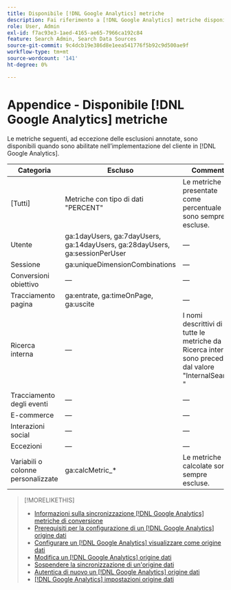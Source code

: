 ```yaml
---
title: Disponibile [!DNL Google Analytics] metriche
description: Fai riferimento a [!DNL Google Analytics] metriche disponibili per le origini dati.
role: User, Admin
exl-id: f7ac93e3-1aed-4165-ae65-7966ca192c84
feature: Search Admin, Search Data Sources
source-git-commit: 9c4dcb19e386d8e1eea541776f5b92c9d500ae9f
workflow-type: tm+mt
source-wordcount: '141'
ht-degree: 0%

---
```


# Appendice - Disponibile [!DNL Google Analytics] metriche

Le metriche seguenti, ad eccezione delle esclusioni annotate, sono disponibili quando sono abilitate nell’implementazione del cliente in [!DNL Google Analytics].

<!-- Notes as FYI to self:
>[!NOTE]
>
>* For some of these metrics, [!DNL Google] assigns the friendly name, and the name is consistent. For some metrics, the advertiser assigns the friendly name in [!DNL Google Analytics], and the name has a dynamic value.
>* Some metrics are assigned at the property level, and others are assigned at the view level.
-->

| Categoria | Escluso | Commenti |
| ---- | ---- | ---- |
| \[Tutti\] | Metriche con tipo di dati &quot;PERCENT&quot; | Le metriche presentate come percentuale sono sempre escluse. |
| Utente | ga:1dayUsers, ga:7dayUsers, ga:14dayUsers, ga:28dayUsers, ga:sessionPerUser | — |
| Sessione | ga:uniqueDimensionCombinations | — |
| Conversioni obiettivo | — | — |
| Tracciamento pagina | ga:entrate, ga:timeOnPage, ga:uscite | — |
| Ricerca interna | — | I nomi descrittivi di tutte le metriche da Ricerca interna sono preceduti dal valore &quot;InternalSearch: &quot; |
| Tracciamento degli eventi | — | — |
| E-commerce | — | — |
| Interazioni social | — | — |
| Eccezioni | — | — |
| Variabili o colonne personalizzate | ga:calcMetric_* | Le metriche calcolate sono sempre escluse. |

>[!MORELIKETHIS]
>
>* [Informazioni sulla sincronizzazione [!DNL Google Analytics] metriche di conversione](data-source-about.md)
>* [Prerequisiti per la configurazione di un [!DNL Google Analytics] origine dati](data-source-prerequisites.md)
>* [Configurare un [!DNL Google Analytics] visualizzare come origine dati](data-source-configure.md)
>* [Modifica un [!DNL Google Analytics] origine dati](data-source-edit.md)
>* [Sospendere la sincronizzazione di un&#39;origine dati](data-source-pause.md)
>* [Autentica di nuovo un [!DNL Google Analytics] origine dati](data-source-reauthenticate.md)
>* [[!DNL Google Analytics] impostazioni origine dati](data-source-settings.md)
